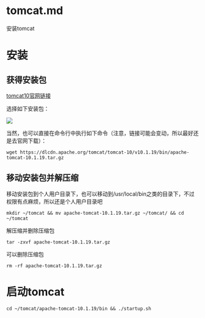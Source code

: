 # tomcat.md

安装tomcat

# 安装

## 获得安装包

[tomcat10官网链接](https://tomcat.apache.org/download-10.cgi)

选择如下安装包：

![](https://cdn.jsdelivr.net/gh/gf9276/image/tomcat/QQ图片20240318230631.png)

当然，也可以直接在命令行中执行如下命令（注意，链接可能会变动，所以最好还是去官网下载）：

```
wget https://dlcdn.apache.org/tomcat/tomcat-10/v10.1.19/bin/apache-tomcat-10.1.19.tar.gz
```

## 移动安装包并解压缩

移动安装包到个人用户目录下，也可以移动到/usr/local/bin之类的目录下，不过权限有点麻烦，所以还是个人用户目录吧

```
mkdir ~/tomcat && mv apache-tomcat-10.1.19.tar.gz ~/tomcat/ && cd ~/tomcat
```

解压缩并删除压缩包

```
tar -zxvf apache-tomcat-10.1.19.tar.gz
```

可以删除压缩包

```
rm -rf apache-tomcat-10.1.19.tar.gz
```


# 启动tomcat

```
cd ~/tomcat/apache-tomcat-10.1.19/bin && ./startup.sh
```

